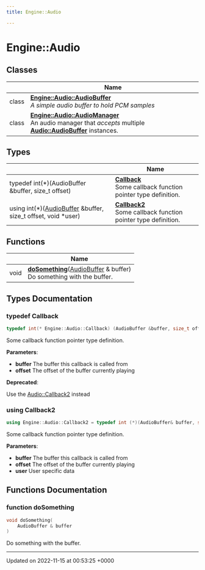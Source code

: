 ```yaml
---
title: Engine::Audio

---
```


# Engine::Audio



## Classes

|                | Name           |
| -------------- | -------------- |
| class | **[Engine::Audio::AudioBuffer](/classes/classEngine_1_1Audio_1_1AudioBuffer.md)** <br>_A simple audio buffer to hold PCM samples_ |
| class | **[Engine::Audio::AudioManager](/classes/classEngine_1_1Audio_1_1AudioManager.md)** <br>An audio manager that _accepts_ multiple **[Audio::AudioBuffer](/classes/classEngine_1_1Audio_1_1AudioBuffer.md)** instances.  |

## Types

|                | Name           |
| -------------- | -------------- |
| typedef int(*)(AudioBuffer &buffer, size_t offset) | **[Callback](/namespaces/namespaceEngine_1_1Audio.md#typedef-callback)** <br>Some callback function pointer type definition.  |
| using int(*)([AudioBuffer](/classes/classEngine_1_1Audio_1_1AudioBuffer.md) &buffer, size_t offset, void *user) | **[Callback2](/namespaces/namespaceEngine_1_1Audio.md#using-callback2)** <br>Some callback function pointer type definition.  |

## Functions

|                | Name           |
| -------------- | -------------- |
| void | **[doSomething](/namespaces/namespaceEngine_1_1Audio.md#function-dosomething)**([AudioBuffer](/classes/classEngine_1_1Audio_1_1AudioBuffer.md) & buffer)<br>Do something with the buffer.  |

## Types Documentation

### typedef Callback

```cpp
typedef int(* Engine::Audio::Callback) (AudioBuffer &buffer, size_t offset);
```

Some callback function pointer type definition. 

**Parameters**: 

  * **buffer** The buffer this callback is called from 
  * **offset** The offset of the buffer currently playing 


**Deprecated**: 

Use the [Audio::Callback2](/namespaces/namespaceEngine_1_1Audio.md#using-callback2) instead 

### using Callback2

```cpp
using Engine::Audio::Callback2 = typedef int (*)(AudioBuffer& buffer, size_t offset, void* user);
```

Some callback function pointer type definition. 

**Parameters**: 

  * **buffer** The buffer this callback is called from 
  * **offset** The offset of the buffer currently playing 
  * **user** User specific data 



## Functions Documentation

### function doSomething

```cpp
void doSomething(
    AudioBuffer & buffer
)
```

Do something with the buffer. 





-------------------------------

Updated on 2022-11-15 at 00:53:25 +0000